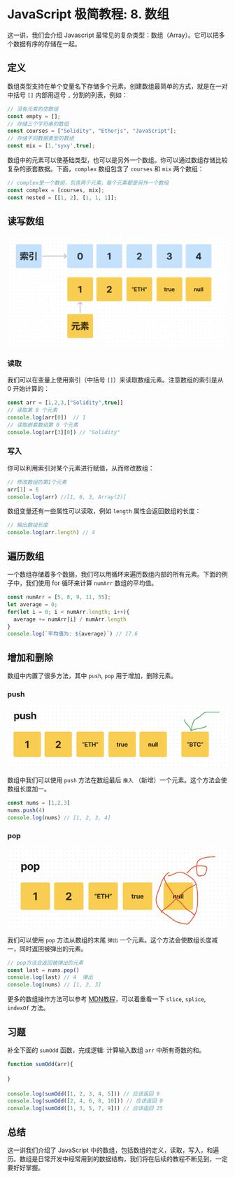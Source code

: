# JavaScript 极简教程: 8. 数组

这一讲，我们会介绍 Javascript 最常见的复杂类型：数组（Array）。它可以把多个数据有序的存储在一起。

## 定义

数组类型支持在单个变量名下存储多个元素。创建数组最简单的方式，就是在一对中括号 `[]` 内部用逗号 `,` 分割的列表，例如：

```js
// 没有元素的空数组
const empty = [];
// 存储三个字符串的数组
const courses = ["Solidity", "Etherjs", "JavaScript"];
// 存储不同数据类型的数组
const mix = [1,'syxy',true];
```

数组中的元素可以使基础类型，也可以是另外一个数组。你可以通过数组存储比较复杂的嵌套数据。下面，`complex` 数组包含了 `courses` 和 `mix` 两个数组：

```js
// complex是一个数组，包含两个元素，每个元素都是另外一个数组
const complex = [courses, mix];
const nested = [[1, 2], [1, 1, 1]];
```

## 读写数组

![](./img/8-1.png)

### 读取

我们可以在变量上使用索引（中括号 `[]`）来读取数组元素。注意数组的索引是从 0 开始计算的：

```js
const arr = [1,2,3,["Solidity",true]]
// 读取第 0 个元素
console.log(arr[0])  // 1
// 读取嵌套数组第 0 个元素
console.log(arr[3][0]) // "Solidity"
```

### 写入

你可以利用索引对某个元素进行赋值，从而修改数组：

```js
// 修改数组的第1个元素
arr[1] = 6
console.log(arr) //[1, 6, 3, Array(2)]
```

数组变量还有一些属性可以读取，例如 `length` 属性会返回数组的长度：

```js
// 输出数组长度
console.log(arr.length) // 4
```

## 遍历数组

一个数组存储着多个数据，我们可以用循环来遍历数组内部的所有元素。下面的例子中，我们使用 for 循环来计算 `numArr` 数组的平均值。

```js
const numArr = [5, 8, 9, 11, 55];
let average = 0;
for(let i = 0; i < numArr.length; i++){
  average += numArr[i] / numArr.length
}
console.log(`平均值为: ${average}`) // 17.6
```

## 增加和删除

数组中内置了很多方法，其中 `push`, `pop` 用于增加，删除元素。

### push

![](./img/8-2.png)

数组中我们可以使用 `push` 方法在数组最后 `推入` （新增）一个元素。这个方法会使数组长度加一。

```js
const nums = [1,2,3]
nums.push(4)
console.log(nums) // [1, 2, 3, 4]
```

### pop

![](./img/8-3.png)

我们可以使用 `pop` 方法从数组的末尾 `弹出` 一个元素。这个方法会使数组长度减一，同时返回被弹出的元素。

```js
// pop方法会返回被弹出的元素
const last = nums.pop()
console.log(last) // 4  弹出
console.log(nums) // [1, 2, 3]
```

更多的数组操作方法可以参考 [MDN教程](https://developer.mozilla.org/zh-CN/docs/Web/JavaScript/Reference/Global_Objects/Array#%E5%AE%9E%E4%BE%8B%E6%96%B9%E6%B3%95)，可以着重看一下 `slice`, `splice`, `indexOf` 方法。

## 习题
补全下面的 `sumOdd` 函数，完成逻辑: 计算输入数组 `arr` 中所有奇数的和。

```js
function sumOdd(arr){

}

console.log(sumOdd([1, 2, 3, 4, 5])) // 应该返回 9
console.log(sumOdd([2, 4, 6, 8, 10])) // 应该返回 0
console.log(sumOdd([1, 3, 5, 7, 9])) // 应该返回 25
```

## 总结

这一讲我们介绍了 JavaScript 中的数组，包括数组的定义，读取，写入，和遍历。数组是日常开发中经常用到的数据结构，我们将在后续的教程不断见到，一定要好好掌握。
